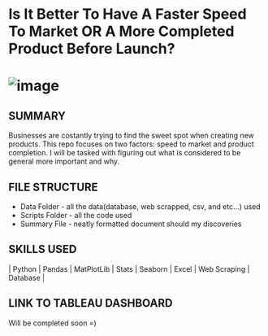 # Is It Better To Have A Faster Speed To Market OR A More Completed Product Before Launch?
# ![image](https://github.com/Jeremiah-Byrd/Analysis-SpeedToMarketVsProductDevelopment/assets/101752111/ffa1efc4-844c-455e-b3c5-63f342122d3c)

## SUMMARY 
Businesses are costantly trying to find the sweet spot when creating new products. This repo focuses on two factors: speed to market and product completion. I will be tasked with figuring out what is considered to be general more important and why. 

## FILE STRUCTURE 
- Data Folder - all the data(database, web scrapped, csv, and etc...) used
- Scripts Folder - all the code used
- Summary File - neatly formatted document should my discoveries

## SKILLS USED
| Python | Pandas | MatPlotLib | Stats | Seaborn | Excel | Web Scraping | Database |

## LINK TO TABLEAU DASHBOARD
Will be completed soon =)
